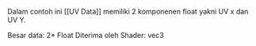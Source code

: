Dalam contoh ini [[UV Data]] memiliki 2 komponenen float yakni UV x dan UV Y.

Besar data: 2* Float
Diterima oleh Shader: vec3
